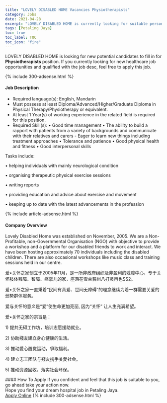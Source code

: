 ```yaml
---
title: "LOVELY DISABLED HOME Vacancies Physiotherapists" 
category: Jobs 
date: 2021-04-28 
excerpt: "LOVELY DISABLED HOME is currently looking for suitable person to fill in the Physiotherapists which positioned at Petaling Jaya" 
tags: [Petaling Jaya] 
toc: true 
toc_label: TOC 
toc_icon: "fire" 
--- 
```


<p>LOVELY DISABLED HOME is looking for new potential candidates to fill in for <b>Physiotherapists</b> position. If you currently looking for new healthcare job opportunities and qualified with the job desc, feel free to apply this job.
</p>{% include 300-adsense.html %} 
<div><div><h4>Job Description</h4></div><div><div><span><div><ul><li>Required language(s):&#160;English, Mandarin</li><li>Must possess at least Diploma/Advanced/Higher/Graduate Diploma in Physical Therapy/Physiotherapy or equivalent.</li><li>At least 1&#160;Year(s) of working experience in the related field is required for this position.</li><li>Required Skill(s): &#8226; Good time management &#8226; The ability to build a rapport with patients from a variety of backgrounds and communicate with their relatives and carers - Eager to learn new things including treatment approaches &#8226; Tolerance and patience &#8226; Good physical health and fitness &#8226; Good interpersonal skills</li></ul><p>Tasks&#160;include:</p><p>&#8226; helping individuals with mainly neurological condition</p><p>&#8226; organising therapeutic physical exercise sessions</p><p>&#8226; writing reports</p><p>&#8226; providing education and advice about exercise and movement</p><p>&#8226; keeping up to date with the latest advancements in the profession</p></div></span></div></div></div> 
{% include article-adsense.html %} 
<div><div><h4>Company Overview</h4></div><div><div><span><div><p>Lovely Disabled Home was established on November, 2005. We are a Non-Profitable, non-Governmental Organisation (NGO) with objective to provide a workshop and a platform for our disabled friends to work and interact. We have been hosting approximately 70 individuals including the disabled children. There are also occasional workshops like music class and training sessions held in our centre.</p><p>&#29233;&#8226;&#20851;&#24576;&#20043;&#23478;&#21019;&#31435;&#20110;2005&#24180;11&#26376;&#65292;&#26159;&#19968;&#25152;&#38750;&#25919;&#24220;&#32452;&#32455;&#21450;&#38750;&#30408;&#21033;&#30340;&#27531;&#38556;&#20013;&#24515;&#65292;&#19987;&#20110;&#20851;&#24576;&#32930;&#20307;&#27531;&#38556;&#12289;&#26234;&#38556;&#12289;&#30153;&#25371;&#20799;&#30340;&#23478;&#65292;&#24231;&#33853;&#22312;&#38634;&#20848;&#33706;&#24030;&#20843;&#25171;&#28789;&#20877;&#20063;SS2&#12290;</p><p>&#29233;&#8226;&#20851;&#24576;&#20043;&#23478;&#19968;&#30452;&#31177;&#30528;&#8220;&#27665;&#38388;&#26377;&#30495;&#29233;&#12289;&#19990;&#38388;&#26080;&#38556;&#30861;&#8221;&#30340;&#29702;&#24565;&#32487;&#32493;&#20026;&#30528;&#19968;&#32676;&#38656;&#35201;&#20851;&#29233;&#30340;&#24369;&#21183;&#32676;&#20307;&#26381;&#21153;&#12290;</p><p>&#29233;&#19982;&#20851;&#24576;&#30340;&#24847;&#20041;&#26159;&#8220;&#29233;&#8221;&#20351;&#29983;&#21629;&#26356;&#21152;&#20142;&#20029;, &#22240;&#20026;&#8220;&#20851;&#24576;&#8221; &#35753;&#20154;&#29983;&#20805;&#28385;&#24076;&#26395;&#12290;</p><p>&#29233;&#8226;&#20851;&#24576;&#20043;&#23478;&#30340;&#23447;&#26088;&#26159;&#65306;</p><p>1) &#25552;&#20849;&#26080;&#30861;&#24037;&#20316;&#22346;&#65292;&#22521;&#35757;&#24535;&#24895;&#25588;&#21161;&#23601;&#19994;&#12290;</p><p>2) &#21327;&#21161;&#27544;&#21451;&#24314;&#31435;&#36523;&#24515;&#20581;&#24247;&#30340;&#29983;&#27963;&#12290;</p><p>3) &#25512;&#21160;&#24859;&#24515;&#37266;&#35273;&#36816;&#21160;&#65292;&#29229;&#21462;&#31119;&#21033;&#12290;</p><p>4) &#24314;&#31435;&#24535;&#24037;&#22242;&#38431;&#19982;&#27544;&#21451;&#25658;&#25163;&#20851;&#24859;&#31038;&#20250;&#12290;</p><p>5) &#25512;&#21160;&#36164;&#28304;&#22238;&#25910;&#65292;&#33853;&#23454;&#31038;&#20250;&#29615;&#20445;&#12290;</p></div></span></div></div></div> 
#### How To Apply 
If you confident and feel that this job is suitable to you, go ahead take your action now. <br/> 
Hope you find your dream hospital job in Petaling Jaya. <br/> 
<a href="https://www.jobstreet.com.my/en/job/physiotherapists-4520887?jobId=jobstreet-my-job-4520887" class="btn btn--warning" target="_blank" rel="nofollow noopenner">Apply Online</a> 
{% include 300-adsense.html %} 